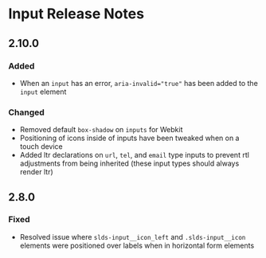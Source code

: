 <!-- Release notes authoring guidelines: http://keepachangelog.com/ -->

# Input Release Notes

<!-- ## [Unreleased] -->

## 2.10.0

### Added

- When an `input` has an error, `aria-invalid="true"` has been added to the `input` element

### Changed

- Removed default `box-shadow` on `inputs` for Webkit
- Positioning of icons inside of inputs have been tweaked when on a touch device
- Added ltr declarations on `url`, `tel`, and `email` type inputs to prevent rtl adjustments from being inherited (these input types should always render ltr)

## 2.8.0

### Fixed

- Resolved issue where `slds-input__icon_left` and `.slds-input__icon` elements were positioned over labels when in horizontal form elements
